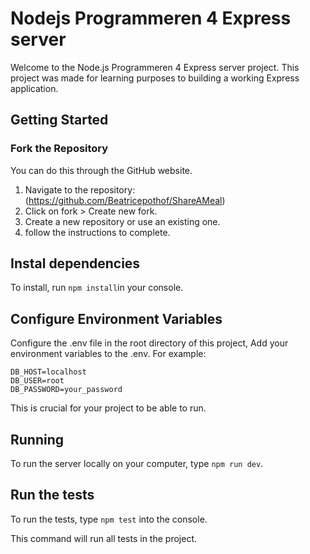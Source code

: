 # Nodejs Programmeren 4 Express server

Welcome to the Node.js Programmeren 4 Express server project. This project was made for learning purposes to building a working Express application.

## Getting Started

### Fork the Repository

You can do this through the GitHub website.

1. Navigate to the repository: (https://github.com/Beatricepothof/ShareAMeal)
2. Click on fork > Create new fork.
3. Create a new repository or use an existing one.
4. follow the instructions to complete.

## Instal dependencies

To install, run `npm install`in your console.

## Configure Environment Variables

Configure the .env file in the root directory of this project,
Add your environment variables to the .env. For example:

```
DB_HOST=localhost
DB_USER=root
DB_PASSWORD=your_password
```

This is crucial for your project to be able to run.

## Running

To run the server locally on your computer, type `npm run dev`.

## Run the tests

To run the tests, type `npm test` into the console.

This command will run all tests in the project.

